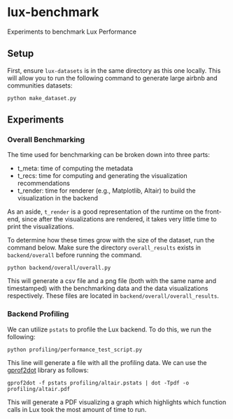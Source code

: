 # lux-benchmark
Experiments to benchmark Lux Performance

## Setup
First, ensure `lux-datasets` is in the same directory as this one locally. This will allow you to run the following command to generate large airbnb and communities datasets:

```
python make_dataset.py
```

## Experiments

### Overall Benchmarking
The time used for benchmarking can be broken down into three parts:

- t_meta: time of computing the metadata
- t_recs: time for computing and generating the visualization recommendations 
- t_render: time for renderer (e.g., Matplotlib, Altair) to build the visualization in the backend

As an aside, `t_render` is a good representation of the runtime on the front-end, since after the visualizations are rendered, it takes very little time to print the visualizations.

To determine how these times grow with the size of the dataset, run the command below. Make sure the directory `overall_results` exists in `backend/overall` before running the command.

```
python backend/overall/overall.py
```

This will generate a csv file and a png file (both with the same name and timestamped) with the benchmarking data and the data visualizations respectively. These files are located in `backend/overall/overall_results`.

### Backend Profiling
We can utilize `pstats` to profile the Lux backend. To do this, we run the following:

```
python profiling/performance_test_script.py
```

This line will generate a file with all the profiling data. We can use the [gprof2dot](https://github.com/jrfonseca/gprof2dot) library as follows:

```
gprof2dot -f pstats profiling/altair.pstats | dot -Tpdf -o profiling/altair.pdf
```

This will generate a PDF visualizing a graph which highlights which function calls in Lux took the most amount of time to run.
